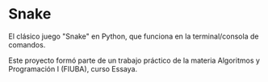 # Snake

El clásico juego "Snake" en Python, que funciona en la terminal/consola de comandos.


Este proyecto formó parte de un trabajo práctico de la materia Algoritmos y Programación I (FIUBA), curso Essaya.
